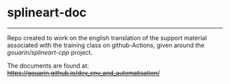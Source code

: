# splineart-doc
---
Repo created to work on the english translation of the support material associated with the 
training class on github-Actions, given around the *gouarin/splineart-cpp* project.  

The documents are found at:
~~https://gouarin.github.io/dev_env_and_automatisation/~~


